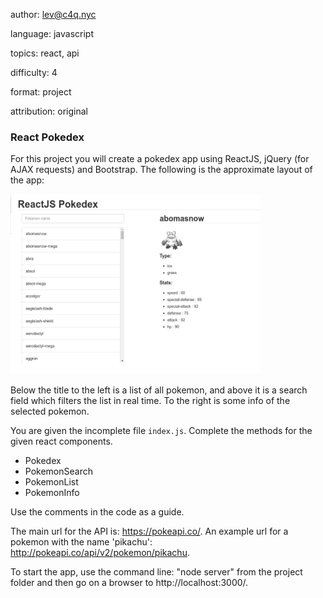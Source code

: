 author: lev@c4q.nyc

language: javascript

topics: react, api

difficulty: 4

format: project

attribution: original

### React Pokedex
For this project you will create a pokedex app using ReactJS, jQuery (for AJAX requests) and Bootstrap. The following is the approximate layout of the app:

<img src="pokedex.png" width="400px" />



Below the title to the left is a list of all pokemon, and above it is a search field which filters the list in real time. To the right is some info of the selected pokemon.

You are given the incomplete file `index.js`. Complete the methods for the given react components.

* Pokedex
 * PokemonSearch
 * PokemonList
 * PokemonInfo

Use the comments in the code as a guide.

The main url for the API is: https://pokeapi.co/.
An example url for a pokemon with the name 'pikachu': http://pokeapi.co/api/v2/pokemon/pikachu.

To start the app, use the command line: "node server" from the project folder and then go on a browser to http://localhost:3000/.
